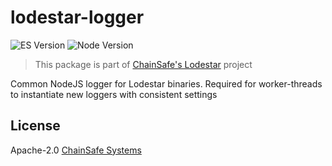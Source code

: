 # lodestar-logger

![ES Version](https://img.shields.io/badge/ES-2021-yellow)
![Node Version](https://img.shields.io/badge/node-12.x-green)

> This package is part of [ChainSafe's Lodestar](https://lodestar.chainsafe.io) project

Common NodeJS logger for Lodestar binaries. Required for worker-threads to instantiate new loggers with consistent settings

## License

Apache-2.0 [ChainSafe Systems](https://chainsafe.io)

